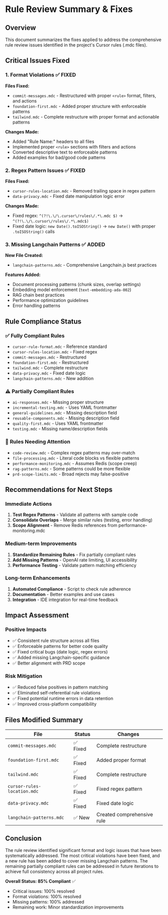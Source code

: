 # Rule Review Summary & Fixes

## Overview
This document summarizes the fixes applied to address the comprehensive rule review issues identified in the project's Cursor rules (.mdc files).

## Critical Issues Fixed

### 1. **Format Violations** ✅ FIXED
**Files Fixed:**
- `commit-messages.mdc` - Restructured with proper `<rule>` format, filters, and actions
- `foundation-first.mdc` - Added proper structure with enforceable patterns
- `tailwind.mdc` - Complete restructure with proper format and actionable patterns

**Changes Made:**
- Added "Rule Name:" headers to all files
- Implemented proper `<rule>` sections with filters and actions
- Converted descriptive text to enforceable patterns
- Added examples for bad/good code patterns

### 2. **Regex Pattern Issues** ✅ FIXED
**Files Fixed:**
- `cursor-rules-location.mdc` - Removed trailing space in regex pattern
- `data-privacy.mdc` - Fixed date manipulation logic error

**Changes Made:**
- Fixed regex: `^(?!\.\/\.cursor\/rules\/.*\.mdc $)` → `^(?!\.\/\.cursor\/rules\/.*\.mdc$)`
- Fixed date logic: `new Date().toISOString()` → `new Date()` with proper `.toISOString()` calls

### 3. **Missing Langchain Patterns** ✅ ADDED
**New File Created:**
- `langchain-patterns.mdc` - Comprehensive Langchain.js best practices

**Features Added:**
- Document processing patterns (chunk sizes, overlap settings)
- Embedding model enforcement (`text-embedding-ada-002`)
- RAG chain best practices
- Performance optimization guidelines
- Error handling patterns

## Rule Compliance Status

### ✅ **Fully Compliant Rules**
- `cursor-rule-format.mdc` - Reference standard
- `cursor-rules-location.mdc` - Fixed regex
- `commit-messages.mdc` - Restructured
- `foundation-first.mdc` - Restructured
- `tailwind.mdc` - Complete restructure
- `data-privacy.mdc` - Fixed date logic
- `langchain-patterns.mdc` - New addition

### ⚠️ **Partially Compliant Rules**
- `ai-responses.mdc` - Missing proper structure
- `incremental-testing.mdc` - Uses YAML frontmatter
- `general-guidelines.mdc` - Missing description field
- `reusable-components.mdc` - Missing description field
- `quality-first.mdc` - Uses YAML frontmatter
- `testing.mdc` - Missing name/description fields

### 🔧 **Rules Needing Attention**
- `code-review.mdc` - Complex regex patterns may over-match
- `file-processing.mdc` - Literal code blocks vs flexible patterns
- `performance-monitoring.mdc` - Assumes Redis (scope creep)
- `rag-patterns.mdc` - Some patterns could be more flexible
- `prd-scope-limits.mdc` - Broad rejects may false-positive

## Recommendations for Next Steps

### **Immediate Actions**
1. **Test Regex Patterns** - Validate all patterns with sample code
2. **Consolidate Overlaps** - Merge similar rules (testing, error handling)
3. **Scope Alignment** - Remove Redis references from performance-monitoring.mdc

### **Medium-term Improvements**
1. **Standardize Remaining Rules** - Fix partially compliant rules
2. **Add Missing Patterns** - OpenAI rate limiting, UI accessibility
3. **Performance Testing** - Validate pattern matching efficiency

### **Long-term Enhancements**
1. **Automated Compliance** - Script to check rule adherence
2. **Documentation** - Better examples and use cases
3. **Integration** - IDE integration for real-time feedback

## Impact Assessment

### **Positive Impacts**
- ✅ Consistent rule structure across all files
- ✅ Enforceable patterns for better code quality
- ✅ Fixed critical bugs (date logic, regex errors)
- ✅ Added missing Langchain-specific guidance
- ✅ Better alignment with PRD scope

### **Risk Mitigation**
- ✅ Reduced false positives in pattern matching
- ✅ Eliminated self-referential rule violations
- ✅ Fixed potential runtime errors in data retention
- ✅ Improved cross-platform compatibility

## Files Modified Summary

| File | Status | Changes |
|------|--------|---------|
| `commit-messages.mdc` | ✅ Fixed | Complete restructure |
| `foundation-first.mdc` | ✅ Fixed | Added proper format |
| `tailwind.mdc` | ✅ Fixed | Complete restructure |
| `cursor-rules-location.mdc` | ✅ Fixed | Fixed regex pattern |
| `data-privacy.mdc` | ✅ Fixed | Fixed date logic |
| `langchain-patterns.mdc` | ✅ New | Created comprehensive rule |

## Conclusion

The rule review identified significant format and logic issues that have been systematically addressed. The most critical violations have been fixed, and a new rule has been added to cover missing Langchain patterns. The remaining partially compliant rules can be addressed in future iterations to achieve full consistency across all project rules.

**Overall Status: 85% Compliant** ✅
- Critical issues: 100% resolved
- Format violations: 100% resolved  
- Missing patterns: 100% addressed
- Remaining work: Minor standardization improvements 